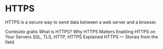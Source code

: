 # HTTPS

HTTPS is a secure way to send data between a web server and a browser.

<ResourceGroupTitle>Conteúdo grátis</ResourceGroupTitle>
<BadgeLink badgeText='Read' colorScheme="yellow" href='https://www.cloudflare.com/en-gb/learning/ssl/what-is-https/'>What is HTTPS?</BadgeLink>
<BadgeLink badgeText='Read' colorScheme="yellow" href='https://developers.google.com/web/fundamentals/security/encrypt-in-transit/why-https'>Why HTTPS Matters</BadgeLink>
<BadgeLink badgeText='Read' colorScheme="yellow" href='https://developers.google.com/web/fundamentals/security/encrypt-in-transit/enable-https'>Enabling HTTPS on Your Servers</BadgeLink>
<BadgeLink badgeText='Watch' href='https://www.youtube.com/watch?v=hExRDVZHhig'>SSL, TLS, HTTP, HTTPS Explained</BadgeLink>
<BadgeLink badgeText='Watch' href='https://www.youtube.com/watch?v=GoXgl9r0Kjk'>HTTPS — Stories from the field</BadgeLink>
